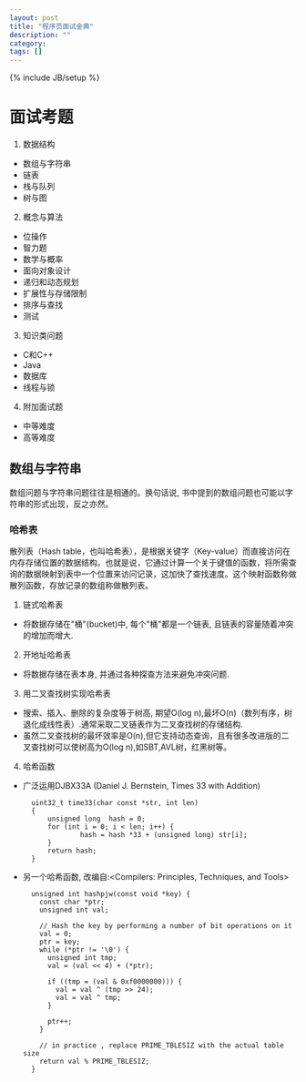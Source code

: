 ```yaml
---
layout: post
title: "程序员面试金典"
description: ""
category: 
tags: []
---
```

{% include JB/setup %}

# 面试考题

1. 数据结构
* 数组与字符串
* 链表
* 栈与队列
* 树与图
2. 概念与算法
* 位操作
* 智力题
* 数学与概率
* 面向对象设计
* 递归和动态规划
* 扩展性与存储限制
* 排序与查找
* 测试
3. 知识类问题
* C和C++
* Java
* 数据库
* 线程与锁
4. 附加面试题
* 中等难度
* 高等难度

## 数组与字符串

数组问题与字符串问题往往是相通的。换句话说, 书中提到的数组问题也可能以字符串的形式出现，反之亦然。

### 哈希表
散列表（Hash table，也叫哈希表），是根据关键字（Key-value）而直接访问在内存存储位置的数据结构。也就是说，它通过计算一个关于键值的函数，将所需查询的数据映射到表中一个位置来访问记录，这加快了查找速度。这个映射函数称做散列函数，存放记录的数组称做散列表。

1. 链式哈希表
* 将数据存储在"桶"(bucket)中, 每个"桶"都是一个链表, 且链表的容量随着冲突的增加而增大.  
2. 开地址哈希表
* 将数据存储在表本身, 并通过各种探查方法来避免冲突问题.  
3. 用二叉查找树实现哈希表
* 搜索、插入、删除的复杂度等于树高, 期望O(log n),最坏O(n)（数列有序，树退化成线性表）.通常采取二叉链表作为二叉查找树的存储结构.
* 虽然二叉查找树的最坏效率是O(n),但它支持动态查询，且有很多改进版的二叉查找树可以使树高为O(log n),如SBT,AVL树，红黑树等。
4. 哈希函数


* 广泛运用DJBX33A (Daniel J. Bernstein, Times 33 with Addition)
    
        uint32_t time33(char const *str, int len) 
        {
            unsigned long  hash = 0; 
            for (int i = 0; i < len; i++) {
                    hash = hash *33 + (unsigned long) str[i]; 
            } 
            return hash; 
        }
        

* 另一个哈希函数, 改编自:<Compilers: Principles, Techniques, and Tools>

        unsigned int hashpjw(const void *key) {
          const char *ptr;
          unsigned int val;
        
          // Hash the key by performing a number of bit operations on it
          val = 0;
          ptr = key;
          while (*ptr != '\0') {
            unsigned int tmp;
            val = (val << 4) + (*ptr);
        
            if ((tmp = (val & 0xf0000000))) {
              val = val ^ (tmp >> 24);
              val = val ^ tmp;
            }
        
            ptr++;
          }
        
          // in practice , replace PRIME_TBLESIZ with the actual table size
          return val % PRIME_TBLESIZ;
        }

